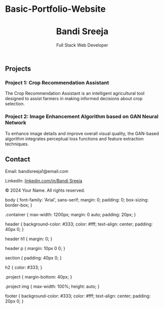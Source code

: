 # Basic-Portfolio-Website
<!DOCTYPE html>
<html lang="en">

<head>
  <meta charset="UTF-8">
  <meta name="viewport" content="width=device-width, initial-scale=1.0">
  <link rel="stylesheet" href="style.css">
  <title>Your Name - Portfolio</title>
</head>

<body>

  <header>
    <div class="container">
      <h1>Bandi Sreeja</h1>
      <p>Full Stack Web Developer</p>
    </div>
  </header>

  <section id="projects">
    <div class="container">
      <h2>Projects</h2>
      <!-- Add your project details here -->
      <div class="project">
        <h3>Project 1: Crop Recommendation Assistant</h3>
        <p>The Crop Recommendation Assistant is an intelligent agricultural tool designed to assist farmers in making informed decisions about crop selection.</p>
      </div>
      <div class="project">
        <h3>Project 2: Image Enhancement Algorithm based on GAN Neural Network</h3>
        <p>To enhance image details and improve overall visual quality, the GAN-based algorithm integrates perceptual loss functions and feature extraction techniques.</p>
      </div>
      <!-- Add more projects as needed -->
    </div>
  </section>

  <section id="contact">
    <div class="container">
      <h2>Contact</h2>
      <p>Email: bandisreeja1@email.com</p>
      <p>LinkedIn: <a href="https://www.linkedin.com/in/Bandi Sreeja" target="_blank">linkedin.com/in/Bandi Sreeja</a></p>
      <!-- Add more contact information as needed -->
    </div>
  </section>

  <footer>
    <div class="container">
      <p>&copy; 2024 Your Name. All rights reserved.</p>
    </div>
  </footer>

</body>

</html>
body {
font-family: 'Arial', sans-serif;
margin: 0;
padding: 0;
box-sizing: border-box;
}

.container {
max-width: 1200px;
margin: 0 auto;
padding: 20px;
}

header {
background-color: #333;
color: #fff;
text-align: center;
padding: 40px 0;
}

header h1 {
margin: 0;
}

header p {
margin: 10px 0 0;
}

section {
padding: 40px 0;
}

h2 {
color: #333;
}

.project {
margin-bottom: 40px;
}

.project img {
max-width: 100%;
height: auto;
}

footer {
background-color: #333;
color: #fff;
text-align: center;
padding: 20px 0;
}
